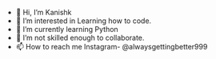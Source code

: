 - 👋 Hi, I’m Kanishk
- 👀 I’m interested in Learning how to code.
- 🌱 I’m currently learning Python
- 💞️ I’m not skilled enough to collaborate.
- 📫 How to reach me Instagram- @alwaysgettingbetter999

<!---
Kanishk999/Kanishk999 is a ✨ special ✨ repository because its `README.md` (this file) appears on your GitHub profile.
You can click the Preview link to take a look at your changes.
--->
